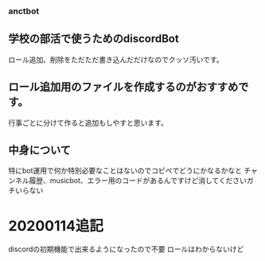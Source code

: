 ### anctbot
## 学校の部活で使うためのdiscordBot
ロール追加、削除をただただ書き込んだだけなのでクッソ汚いです。

## ロール追加用のファイルを作成するのがおすすめです。
行事ごとに分けて作ると追加もしやすと思います。

## 中身について
特にbot運用で何か特別必要なことはないのでコピペでどうにかなるかなと
チャンネル履歴、musicbot、エラー用のコードがあるんですけど消してくださいガチいらない
# 20200114追記
discordの初期機能で出来るようになったので不要
ロールはわからないけど
